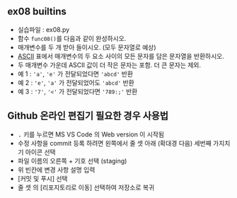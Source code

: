 ## ex08 builtins
* 실습파일 : ex08.py
* 함수 `func08()`를 다음과 같이 완성하시오.
* 매개변수를 두 개 받아 들이시오. (모두 문자열로 예상)
* [ASCII](https://en.wikipedia.org/wiki/ASCII) 표에서 매개변수의 두 요소 사이의 모든 문자를 담은 문자열을 반환하시오.
* 두 매개변수 가운데 ASCII 값이 더 작은 문자는 포함. 더 큰 문자는 제외.
* 예 1 : `'a'`, `'e'` 가 전달되었다면 `'abcd'` 반환
* 예 2 : `'e'`, `'a'` 가 전달되었어도 `'abcd'` 반환
* 예 3 : `'7'`, `'<'` 가 전달되었다면 `'789:;'` 반환

## Github 온라인 편집기 필요한 경우 사용법
* <kbd>.</kbd> 키를 누르면 MS VS Code 의 Web version 이 시작됨
* 수정 사항을 commit 등록 하려면 왼쪽에서 줄 셋 아래 (확대경 다음) 세번째 가지치기 아이콘 선택
* 파일 이름의 오른쪽 + 기호 선택 (staging)
* 위 빈칸에 변경 사항 설명 입력
* [커밋 및 푸시] 선택
* 줄 셋 의 [리포지토리로 이동] 선택하여 저장소로 복귀
